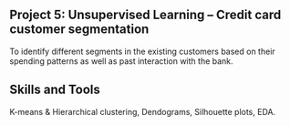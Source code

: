 ## Project 5: Unsupervised Learning – Credit card customer segmentation 

To identify different segments in the existing customers based on their spending patterns as well as past interaction with the bank. 

## Skills and Tools

K-means & Hierarchical clustering, Dendograms, Silhouette plots, EDA.
